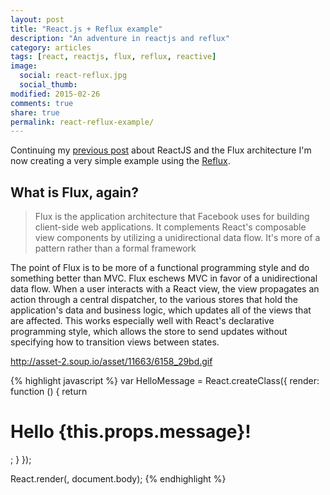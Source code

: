 ```yaml
---
layout: post
title: "React.js + Reflux example"
description: "An adventure in reactjs and reflux"
category: articles
tags: [react, reactjs, flux, reflux, reactive]
image:
  social: react-reflux.jpg
  social_thumb: 
modified: 2015-02-26
comments: true
share: true
permalink: react-reflux-example/
---
```


Continuing my [previous post](/react-what-the-flux/) about ReactJS and the Flux architecture I'm now creating a very simple example using the [Reflux](https://github.com/spoike/refluxjs). 

## What is Flux, again?

> Flux is the application architecture that Facebook uses for building client-side web applications. It complements React's composable view components by utilizing a unidirectional data flow. It's more of a pattern rather than a formal framework

The point of Flux is to be more of a functional programming style and do something better than MVC. Flux eschews MVC in favor of a unidirectional data flow. When a user interacts with a React view, the view propagates an action through a central dispatcher, to the various stores that hold the application's data and business logic, which updates all of the views that are affected. This works especially well with React's declarative programming style, which allows the store to send updates without specifying how to transition views between states.

http://asset-2.soup.io/asset/11663/6158_29bd.gif

{% highlight javascript %}
var HelloMessage = React.createClass({
  render: function () {
    return <h1>Hello {this.props.message}!</h1>;
  }
});
 
React.render(<HelloMessage message="World" />, document.body);
{% endhighlight %}

